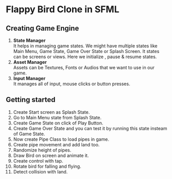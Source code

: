 # Flappy Bird Clone in SFML

## Creating Game Engine
1. __State Manager__  
It helps in managing game states. We might have multiple states like Main Menu, Game State, Game Over State or Splash Screen.  It states can be screens or views. Here we initialize
, pause & resume states.  
2. __Asset Manager__  
Assets can be Textures, Fonts or Audios that we want to use in our game.  
3. __Input Manager__  
It manages all of input, mouse clicks or button presses.  

## Getting started
1. Create Start screen as Splash State.  
2. Go to Main Menu state from Splash State.  
3. Create Game State on click of Play Button.  
4. Create Game Over State and you can test it by running this state insteam of Game State.  
5. Now create Pipe Class to load pipes in game.  
6. Create pipe movement and add land too.  
7. Randomize height of pipes.  
8. Draw Bird on screen and animate it.  
9. Create control with tap.  
10. Rotate bird for falling and flying.  
11. Detect collision with land.  
